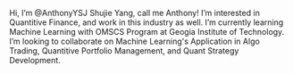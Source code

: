 Hi, I’m @AnthonyYSJ Shujie Yang, call me Anthony!
I’m interested in Quantitive Finance, and work in this industry as well.
I’m currently learning Machine Learning with OMSCS Program at Geogia Institute of Technology.
I’m looking to collaborate on Machine Learning's Application in Algo Trading, Quantitive Portfolio Management, and Quant Strategy Development.

<!---
AnthonyYSJ/AnthonyYSJ is a ✨ special ✨ repository because its `README.md` (this file) appears on your GitHub profile.
You can click the Preview link to take a look at your changes.
--->
